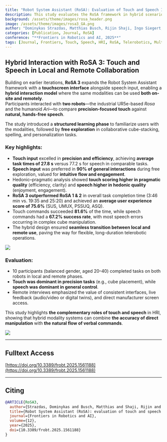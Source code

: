 ```yaml
---
title: "Robot System Assistant (RoSA): Evaluation of Touch and Speech Input Modalities for On-Site HRI and Telerobotics"  
description: This study evaluates the RoSA framework in hybrid scenarios, comparing touch and speech input for both local and remote human–robot interaction.  
background: /assets/theme/images/rosa_header.png  
image: /assets/theme/images/rosa3_GA.png  
author: "Dominykas Strazdas, Matthias Busch, Rijin Shaji, Ingo Siegert, Ayoub Al-Hamadi"  
categories: [Publication, Journal, RoSA]  
conference: "**Frontiers in Robotics and AI, 2025**"  
tags: [Journal, Frontiers, Touch, Speech, HRI, RoSA, Telerobotics, Multimodal]  
---
```


## Hybrid Interaction with RoSA 3: Touch and Speech in Local and Remote Collaboration

Building on earlier iterations, **RoSA 3** expands the Robot System Assistant framework with a **touchscreen interface** alongside speech input, enabling a **hybrid interaction model** where the same modalities can be used **both on-site and remotely**.  
Participants interacted with **two robots**—the industrial UR5e-based *Rosa* and the humanoid *Ari*—to compare **precision-focused touch** against **natural, hands-free speech**.

The study introduced a **structured learning phase** to familiarize users with the modalities, followed by **free exploration** in collaborative cube-stacking, spelling, and personalization tasks.

### Key highlights:
- **Touch input** excelled in **precision and efficiency**, achieving **average task times of 27.8 s** versus 77.2 s for speech in comparable tasks.
- **Speech input** was preferred in **90% of general interactions** during free exploration, valued for **intuitive flow and engagement**.
- Hedonic–pragmatic analysis showed **touch scoring higher in pragmatic quality** (efficiency, clarity) and **speech higher in hedonic quality** (enjoyment, engagement).
- **RoSA 3 outperformed RoSA 1 & 2** in overall task completion time (3:46 min vs. 19:35 and 25:20) and achieved an **average user experience score of 75.6%** (SUS, UMUX, PSSUQ, ASQ).
- Touch commands succeeded **81.6%** of the time, while speech commands had a **67.2% success rate**, with most speech errors occurring in complex cube manipulation.
- The hybrid design ensured **seamless transition between local and remote use**, paving the way for flexible, long-duration telerobotic operations.

![](/rosa/assets/theme/images/rosa3_touch.png)

### Evaluation:
- 10 participants (balanced gender, aged 20–40) completed tasks on both robots in local and remote phases.
- **Touch was dominant in precision tasks** (e.g., cube placement), while **speech was dominant in general control**.
- Remote interviews emphasized the value of consistent interfaces, live feedback (audio/video or digital twins), and direct manufacturer screen access.

This study highlights **the complementary roles of touch and speech** in HRI, showing that hybrid modality systems can combine **the accuracy of direct manipulation** with **the natural flow of verbal commands**.

![](/rosa/assets/theme/images/rosa3_study.png)

---

## Fulltext Access  
[https://doi.org/10.3389/frobt.2025.1561188](https://doi.org/10.3389/frobt.2025.1561188)

---

## Citing

```bibtex
@ARTICLE{RoSA3,
  author={Strazdas, Dominykas and Busch, Matthias and Shaji, Rijin and Siegert, Ingo and Al-Hamadi, Ayoub},
  title={Robot System Assistant (RoSA): evaluation of touch and speech input modalities for on-site HRI and telerobotics},
  journal={Frontiers in Robotics and AI},
  volume={12},
  year={2025},
  doi={10.3389/frobt.2025.1561188}
}
```
